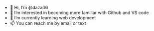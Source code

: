 - 👋 Hi, I’m @daza06
- 👀 I’m interested in becoming more familiar with Github and VS code
- 🌱 I’m currently learning web development
- 📫 You can reach me by email or text

<!---
daza06/daza06 is a ✨ special ✨ repository because its `README.md` (this file) appears on your GitHub profile.
You can click the Preview link to take a look at your changes.
--->
